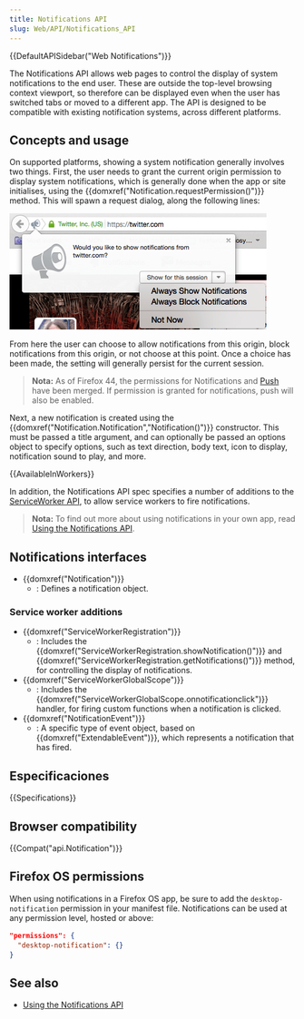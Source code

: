 ```yaml
---
title: Notifications API
slug: Web/API/Notifications_API
---
```


{{DefaultAPISidebar("Web Notifications")}}

The Notifications API allows web pages to control the display of system notifications to the end user. These are outside the top-level browsing context viewport, so therefore can be displayed even when the user has switched tabs or moved to a different app. The API is designed to be compatible with existing notification systems, across different platforms.

## Concepts and usage

On supported platforms, showing a system notification generally involves two things. First, the user needs to grant the current origin permission to display system notifications, which is generally done when the app or site initialises, using the {{domxref("Notification.requestPermission()")}} method. This will spawn a request dialog, along the following lines:

![](notification-bubble.png)

From here the user can choose to allow notifications from this origin, block notifications from this origin, or not choose at this point. Once a choice has been made, the setting will generally persist for the current session.

> **Nota:** As of Firefox 44, the permissions for Notifications and [Push](/es/docs/Web/API/Push_API) have been merged. If permission is granted for notifications, push will also be enabled.

Next, a new notification is created using the {{domxref("Notification.Notification","Notification()")}} constructor. This must be passed a title argument, and can optionally be passed an options object to specify options, such as text direction, body text, icon to display, notification sound to play, and more.

{{AvailableInWorkers}}

In addition, the Notifications API spec specifies a number of additions to the [ServiceWorker API](/es/docs/Web/API/ServiceWorker_API), to allow service workers to fire notifications.

> **Nota:** To find out more about using notifications in your own app, read [Using the Notifications API](/es/docs/Web/API/Notifications_API/Using_the_Notifications_API).

## Notifications interfaces

- {{domxref("Notification")}}
  - : Defines a notification object.

### Service worker additions

- {{domxref("ServiceWorkerRegistration")}}
  - : Includes the {{domxref("ServiceWorkerRegistration.showNotification()")}} and {{domxref("ServiceWorkerRegistration.getNotifications()")}} method, for controlling the display of notifications.
- {{domxref("ServiceWorkerGlobalScope")}}
  - : Includes the {{domxref("ServiceWorkerGlobalScope.onnotificationclick")}} handler, for firing custom functions when a notification is clicked.
- {{domxref("NotificationEvent")}}
  - : A specific type of event object, based on {{domxref("ExtendableEvent")}}, which represents a notification that has fired.

## Especificaciones

{{Specifications}}

## Browser compatibility

{{Compat("api.Notification")}}

## Firefox OS permissions

When using notifications in a Firefox OS app, be sure to add the `desktop-notification` permission in your manifest file. Notifications can be used at any permission level, hosted or above:

```json
"permissions": {
  "desktop-notification": {}
}
```

## See also

- [Using the Notifications API](/es/docs/Web/API/Notifications_API/Using_the_Notifications_API)
